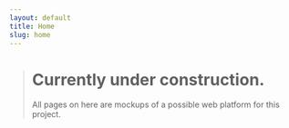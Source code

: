 ```yaml
---
layout: default
title: Home
slug: home
---
```


> # Currently under construction.
>
> All pages on here are mockups of a possible web platform for this project.